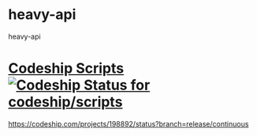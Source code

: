 # heavy-api
heavy-api
# [Codeship Scripts](https://github.com/codeship/scripts/) [ ![Codeship Status for codeship/scripts](https://codeship.com/projects/198892/status?branch=release/continuous)](https://codeship.com/projects/198892)
https://codeship.com/projects/198892/status?branch=release/continuous
